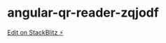 # angular-qr-reader-zqjodf

[Edit on StackBlitz ⚡️](https://stackblitz.com/edit/angular-qr-reader-zqjodf)